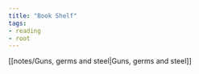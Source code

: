 ```yaml
---
title: "Book Shelf"
tags:
- reading
- root
---
```


[[notes/Guns, germs and steel|Guns, germs and steel]]